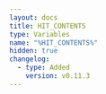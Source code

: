 ```yaml
---
layout: docs
title: HIT_CONTENTS
type: Variables
name: "%HIT_CONTENTS%"
hidden: true
changelog:
  - type: Added
    version: v0.11.3
---
```

